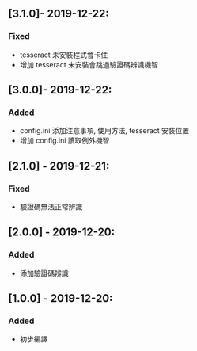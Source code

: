 ## [3.1.0]- 2019-12-22:
### Fixed
- tesseract 未安裝程式會卡住
- 增加 tesseract 未安裝會跳過驗證碼辨識機智

## [3.0.0]- 2019-12-22:
### Added
- config.ini 添加注意事項, 使用方法, tesseract 安裝位置
- 增加 config.ini 讀取例外機智

## [2.1.0] - 2019-12-21:
### Fixed
- 驗證碼無法正常辨識

## [2.0.0] - 2019-12-20:
### Added
- 添加驗證碼辨識

## [1.0.0] - 2019-12-20:
### Added
- 初步編譯
